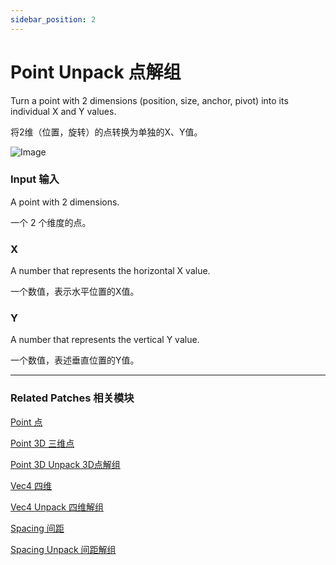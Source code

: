 ```yaml
---
sidebar_position: 2
---
```


# Point Unpack 点解组

Turn a point with 2 dimensions (position, size, anchor, pivot) into its individual X and Y values.

将2维（位置，旋转）的点转换为单独的X、Y值。

![Image](https://s3.us-west-2.amazonaws.com/secure.notion-static.com/41428d71-8cda-4d08-b67f-0993273182ec/Untitled.png?X-Amz-Algorithm=AWS4-HMAC-SHA256&X-Amz-Content-Sha256=UNSIGNED-PAYLOAD&X-Amz-Credential=AKIAT73L2G45EIPT3X45%2F20220602%2Fus-west-2%2Fs3%2Faws4_request&X-Amz-Date=20220602T181710Z&X-Amz-Expires=86400&X-Amz-Signature=db1801ab1f268136ae8b73c9a0923353f2032062c874224c99233e1cfd1c31f6&X-Amz-SignedHeaders=host&response-content-disposition=filename%20%3D%22Untitled.png%22&x-id=GetObject)

### Input 输入

A point with 2 dimensions.

一个 2 个维度的点。

### X

A number that represents the horizontal X value.

一个数值，表示水平位置的X值。

### Y

A number that represents the vertical Y value.

一个数值，表述垂直位置的Y值。

------

### Related Patches 相关模块

[Point 点](./Point.md)

[Point 3D 三维点](./Point%203D.md)

[Point 3D Unpack 3D点解组](./Point%203D%20Unpack.md)

[Vec4 四维](./Vec4.md)

[Vec4 Unpack 四维解组](./Vec4%20Unpack.md)

[Spacing 间距](./Spacing.md)

[Spacing Unpack 间距解组](./Spacing%20Unpack.md)
